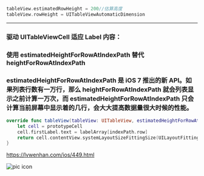 ```swift
tableView.estimatedRowHeight = 200//估算高度
tableView.rowHeight = UITableViewAutomaticDimension
```

---

### 

### `​`​`​`​驱动 UITableViewCell 适应 Label 内容：

### 使用 estimatedHeightForRowAtIndexPath 替代 heightForRowAtIndexPath

### estimate`​`dHeightForRowAtIndexPath 是 iOS 7 推出的新 API。如果列表行数有一万行，那么 heightForRowAtIndexPath 就会列表显示之前计算一万次，而 estimatedHeightForRowAtIndexPath 只会计算当前屏幕中显示着的几行，会大大提高数据量很大时候的性能。

```swift
override func tableView(tableView: UITableView, estimatedHeightForRowAtIndexPath indexPath: NSIndexPath) -> CGFloat {
    let cell = prototypeCell
    cell.firstLabel.text = labelArray[indexPath.row]
    return cell.contentView.systemLayoutSizeFittingSize(UILayoutFittingCompressedSize).height + 1
}

```

<https://lvwenhan.com/ios/449.html>

![pic icon](https://staticonsae.sinaapp.com/images/6.gif)